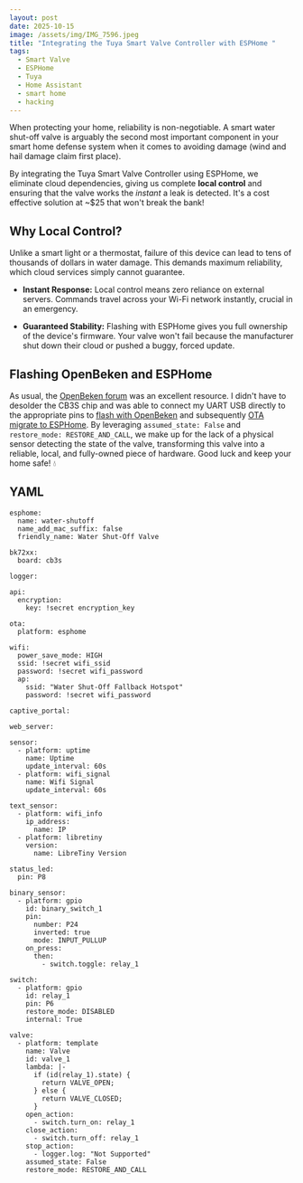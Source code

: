 ```yaml
---
layout: post
date: 2025-10-15
image: /assets/img/IMG_7596.jpeg
title: "Integrating the Tuya Smart Valve Controller with ESPHome "
tags:
  - Smart Valve
  - ESPHome
  - Tuya
  - Home Assistant
  - smart home
  - hacking
---
```

When protecting your home, reliability is non-negotiable. A smart water shut-off valve is arguably the second most important component in your smart home defense system when it comes to avoiding damage (wind and hail damage claim first place).

By integrating the Tuya Smart Valve Controller using ESPHome, we eliminate cloud dependencies, giving us complete **local control** and ensuring that the valve works the _instant_ a leak is detected. It's a cost effective solution at ~$25 that won't break the bank!

## Why Local Control?

Unlike a smart light or a thermostat, failure of this device can lead to tens of thousands of dollars in water damage. This demands maximum reliability, which cloud services simply cannot guarantee.

*   **Instant Response:** Local control means zero reliance on external servers. Commands travel across your Wi-Fi network instantly, crucial in an emergency.
    
*   **Guaranteed Stability:** Flashing with ESPHome gives you full ownership of the device's firmware. Your valve won't fail because the manufacturer shut down their cloud or pushed a buggy, forced update.
    

## Flashing OpenBeken and ESPHome

As usual, the [OpenBeken forum](https://www.elektroda.com/news/news3945101.html) was an excellent resource. I didn't have to desolder the CB3S chip and was able to connect my UART USB directly to the appropriate pins to [flash with OpenBeken](https://community.home-assistant.io/t/detailed-guide-on-how-to-flash-the-new-tuya-beken-chips-with-openbk7231t/437276?page=9) and subsequently [OTA migrate to ESPHome](https://docs.libretiny.eu/docs/flashing/esphome/#migrating-from-esphome-to-openbeken). By leveraging `assumed_state: False` and `restore_mode: RESTORE_AND_CALL`, we make up for the lack of a physical sensor detecting the state of the valve, transforming this valve into a reliable, local, and fully-owned piece of hardware. Good luck and keep your home safe! 💧

## YAML

```
esphome:
  name: water-shutoff
  name_add_mac_suffix: false
  friendly_name: Water Shut-Off Valve

bk72xx:
  board: cb3s

logger:

api:
  encryption:
    key: !secret encryption_key

ota:
  platform: esphome

wifi:
  power_save_mode: HIGH
  ssid: !secret wifi_ssid
  password: !secret wifi_password
  ap:
    ssid: "Water Shut-Off Fallback Hotspot"
    password: !secret wifi_password

captive_portal:

web_server:

sensor:
  - platform: uptime
    name: Uptime
    update_interval: 60s
  - platform: wifi_signal
    name: Wifi Signal
    update_interval: 60s

text_sensor:
  - platform: wifi_info
    ip_address:
      name: IP
  - platform: libretiny
    version:
      name: LibreTiny Version

status_led:
  pin: P8

binary_sensor:
  - platform: gpio
    id: binary_switch_1
    pin:
      number: P24
      inverted: true
      mode: INPUT_PULLUP
    on_press:
      then:
        - switch.toggle: relay_1

switch:
  - platform: gpio
    id: relay_1
    pin: P6
    restore_mode: DISABLED
    internal: True

valve:
  - platform: template
    name: Valve
    id: valve_1
    lambda: |-
      if (id(relay_1).state) {
        return VALVE_OPEN;
      } else {
        return VALVE_CLOSED;
      }
    open_action:
      - switch.turn_on: relay_1
    close_action:
      - switch.turn_off: relay_1
    stop_action:
      - logger.log: "Not Supported"
    assumed_state: False
    restore_mode: RESTORE_AND_CALL
```
